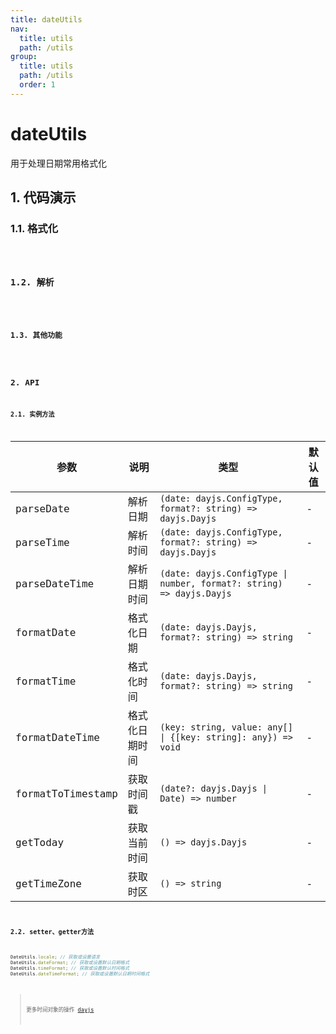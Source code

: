 ```yaml
---
title: dateUtils
nav:
  title: utils
  path: /utils
group:
  title: utils
  path: /utils
  order: 1
---
```


# dateUtils
用于处理日期常用格式化

## 1. 代码演示
### 1.1. 格式化

<code hideActions='["CSB", "EXTERNAL"]' src="./demo/index.jsx" />

### 1.2. 解析
<code hideActions='["CSB", "EXTERNAL"]' src="./demo/parseDate.jsx" />

### 1.3. 其他功能

<code hideActions='["CSB", "EXTERNAL"]' src="./demo/other.jsx" />

## 2. API
### 2.1. 实例方法

| 参数              | 说明           | 类型                                                                 | 默认值 |
| ----------------- | -------------- | -------------------------------------------------------------------- | ------ |
| parseDate         | 解析日期       | `(date: dayjs.ConfigType, format?: string) => dayjs.Dayjs`           | -      |
| parseTime         | 解析时间       | `(date: dayjs.ConfigType, format?: string) => dayjs.Dayjs`           | -      |
| parseDateTime     | 解析日期时间   | `(date: dayjs.ConfigType \| number, format?: string) => dayjs.Dayjs` | -      |
| formatDate        | 格式化日期     | `(date: dayjs.Dayjs, format?: string) => string`                     | -      |
| formatTime        | 格式化时间     | `(date: dayjs.Dayjs, format?: string) => string`                     | -      |
| formatDateTime    | 格式化日期时间 | `(key: string, value: any[] \| {[key: string]: any}) => void`        | -      |
| formatToTimestamp | 获取时间戳     | `(date?: dayjs.Dayjs \| Date) => number`                             | -      |
| getToday          | 获取当前时间   | `() => dayjs.Dayjs`                                                  | -      |
| getTimeZone       | 获取时区       | `() => string`                                                       | -      |

### 2.2. setter、getter方法
```js
DateUtils.locale; // 获取或设置语言
DateUtils.dateFormat; // 获取或设置默认日期格式
DateUtils.timeFormat; // 获取或设置默认时间格式
DateUtils.dateTimeFormat; // 获取或设置默认日期时间格式
```

> 更多时间对象的操作 [dayjs](https://dayjs.gitee.io/zh-CN/)
